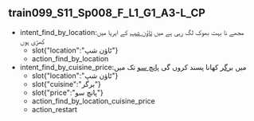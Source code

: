 ## train099_S11_Sp008_F_L1_G1_A3-L_CP
* intent_find_by_location:مجھے نا بہت بھوک لگ رہی ہے میں [ٹاؤن شپ](location) کے ایریا میں کھڑی ہوں
	- slot{"location":"ٹاؤن شپ"}
	- action_find_by_location
* intent_find_by_cuisine_price:میں [برگر](cuisine) کھانا پسند کروں گی [پانچ سو](price) تک میں
	- slot{"location":"ٹاؤن شپ"}
	- slot{"cuisine":"برگر"}
	- slot{"price":"پانچ سو"}
	- action_find_by_location_cuisine_price
	- action_restart